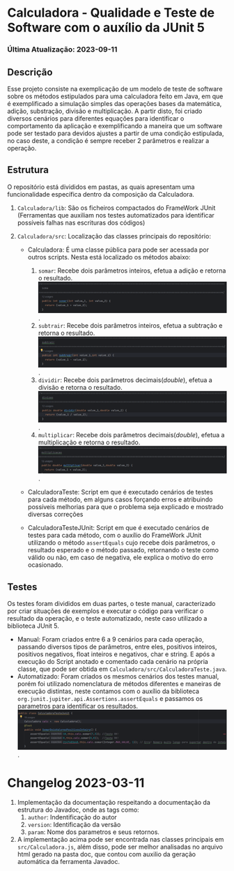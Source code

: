# Calculadora - Qualidade e Teste de Software com o auxílio da JUnit 5
### Última Atualização: 2023-09-11

## Descrição 
Esse projeto consiste na exemplicação de um modelo de teste de software sobre os métodos estipulados para uma calculadora feito em Java, em que é exemplificado a simulação simples das operações bases da matemática, adição, substração, divisão e multiplicação. A partir disto, foi criado diversos cenários para diferentes equações para identificar o comportamento da aplicação e exemplificando a maneira que um software pode ser testado para devidos ajustes a partir de uma condição estipulada, no caso deste, a condição é sempre receber 2 parâmetros e realizar a operação.

## Estrutura 
O repositório está divididos em pastas, as quais apresentam uma funcionalidade específica dentro da composição da Calculadora.

1. `Calculadora/lib`: São os ficheiros compactados do FrameWork JUnit (Ferramentas que auxiliam nos testes automatizados para identificar possíveis falhas nas escrituras dos códigos)
   
2. `Calculadora/src`: Localização das classes principais do repositório:
   - Calculadora: É uma classe pública para pode ser acessada por outros scripts. Nesta está localizado os métodos abaixo:
      1. `somar`: Recebe dois parâmetros inteiros, efetua a adição e retorna o resultado. ![Somar](Calculadora/Somar.png).
      2. `subtrair`: Recebe dois parâmetros inteiros, efetua a subtração e retorna o resultado. ![Subtrair](Calculadora/Subtrair.png).
      3. `dividir`: Recebe dois parâmetros decimais(<em>double</em>), efetua a divisão e retorna o resultado. ![Dividir](Calculadora/Dividir.png).
      4. `multiplicar`: Recebe dois parâmetros decimais(<em>double</em>), efetua a multiplicação e retorna o resultado. ![Multiplicar](Calculadora/Multiplicar.png).

   - CalculadoraTeste: Script em que é executado cenários de testes para cada método, em alguns casos forçando erros e atribuindo possíveis melhorias para que o problema seja explicado e mostrado diversas correções
   - CalculadoraTesteJUnit: Script em que é executado cenários de testes para cada método, com o auxílio do FrameWork JUnit utilizando o método `assertEquals` cujo recebe dois parâmetros, o resultado esperado e o método passado, retornando o teste como válido ou não, em caso de negativa, ele explica o motivo do erro ocasionado.

## Testes
Os testes foram divididos em duas partes, o teste manual, caracterizado por criar situações de exemplos e executar o código para verificar o resultado da operação, e o teste automatizado, neste caso utilizado a biblioteca JUnit 5. 

- Manual: Foram criados entre 6 a 9 cenários para cada operação, passando diversos tipos de parâmetros, entre eles, positivos inteiros, positivos negativos, float inteiros e negativos, char e string. E após a execução do Script anotado e comentado cada cenário na própria classe, que pode ser obtida em `Calculadora/src/CalculadoraTeste.java`.
- Automatizado: Foram criados os mesmos cenários dos testes manual, porém foi utilizado nomenclatura de métodos diferentes e maneiras de execução distintas, neste contamos com o auxílio da biblioteca `org.junit.jupiter.api.Assertions.assertEquals` e passamos os parametros para identificar os resultados. ![JUnit](Calculadora/JUnit.png).

# Changelog 2023-03-11

1. Implementação da documentação respeitando a documentação da estrutura do Javadoc, onde as tags como:
    1. `author`: Indentificação do autor
    2. `version`: Identificação da versão 
    3. `param`: Nome dos parametros e seus retornos.
2. A implementação acima pode ser encontrada nas classes principais em `src/Calculadora.js`, além disso, pode ser melhor analisadas no arquivo html gerado na pasta doc, que contou com auxilio da geração automática da ferramenta Javadoc.

